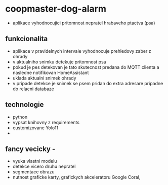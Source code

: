 # coopmaster-dog-alarm
- aplikace vyhodnocujici pritomnost nepratel hrabaveho ptactva (psa)

## funkcionalita
- aplikace v pravidelnych intervale vyhodnocuje prehledovy zaber z ohrady
- v aktualniho snimku detekuje pritomnost psa 
- pokud je pes detekovan je tato skutecnost predana do MQTT clienta a nasledne notifikovan HomeAssistant
- uklada aktualni snimek ohrady
- v pripade detekce je snimek se psem pridan do extra adresare pripadne do relacni databaze

## technologie
- python
- vypsat knihovny z requirements
- customizovane Yolo11 
- 

## fancy vecicky -  
- vyuka vlastni modelu 
- detekce vicero druhu nepratel 
- segmentace obrazu
- nutnost graficke karty, grafickych akceleratoru Google Coral, 